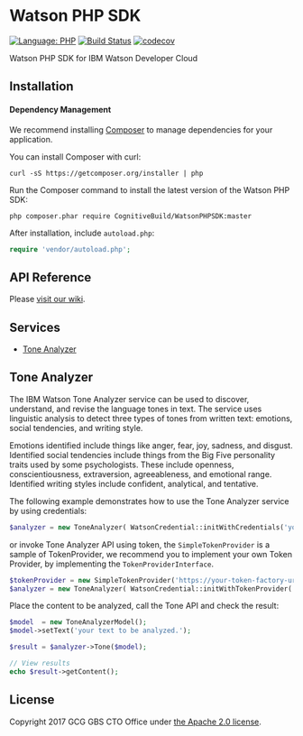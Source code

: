 # Watson PHP SDK

[![Language: PHP](https://img.shields.io/badge/php-5.6+-orange.svg?style=flat)](http://php.net/)
[![Build Status](https://travis-ci.org/CognitiveBuild/WatsonPHPSDK.svg?branch=master)](https://travis-ci.org/CognitiveBuild/WatsonPHPSDK)
[![codecov](https://codecov.io/gh/CognitiveBuild/WatsonPHPSDK/branch/master/graph/badge.svg)](https://codecov.io/gh/CognitiveBuild/WatsonPHPSDK)

Watson PHP SDK for IBM Watson Developer Cloud

## Installation

#### Dependency Management

We recommend installing [Composer](http://getcomposer.org) to manage dependencies for your application.

You can install Composer with curl: 
```shell
curl -sS https://getcomposer.org/installer | php
```

Run the Composer command to install the latest version of the Watson PHP SDK:

```shell
php composer.phar require CognitiveBuild/WatsonPHPSDK:master
```

After installation, include `autoload.php`:

```php
require 'vendor/autoload.php';
```

## API Reference
Please [visit our wiki](https://github.com/CognitiveBuild/WatsonPHPSDK/wiki).

## Services
* [Tone Analyzer](#tone-analyzer)

## Tone Analyzer
The IBM Watson Tone Analyzer service can be used to discover, understand, and revise the language tones in text. The service uses linguistic analysis to detect three types of tones from written text: emotions, social tendencies, and writing style.

Emotions identified include things like anger, fear, joy, sadness, and disgust. Identified social tendencies include things from the Big Five personality traits used by some psychologists. These include openness, conscientiousness, extraversion, agreeableness, and emotional range. Identified writing styles include confident, analytical, and tentative.

The following example demonstrates how to use the Tone Analyzer service by using credentials:

```php
$analyzer = new ToneAnalyzer( WatsonCredential::initWithCredentials('your_username', 'your_password') );
```

or invoke Tone Analyzer API using token, the `SimpleTokenProvider` is a sample of TokenProvider, we recommend you to implement your own Token Provider, by implementing the `TokenProviderInterface`.
```php
$tokenProvider = new SimpleTokenProvider('https://your-token-factory-url');
$analyzer = new ToneAnalyzer( WatsonCredential::initWithTokenProvider( $tokenProvider ) );
```

Place the content to be analyzed, call the Tone API and check the result: 
```php
$model  = new ToneAnalyzerModel();
$model->setText('your text to be analyzed.');

$result = $analyzer->Tone($model);

// View results
echo $result->getContent();
```

## License
Copyright 2017 GCG GBS CTO Office under [the Apache 2.0 license](LICENSE).
